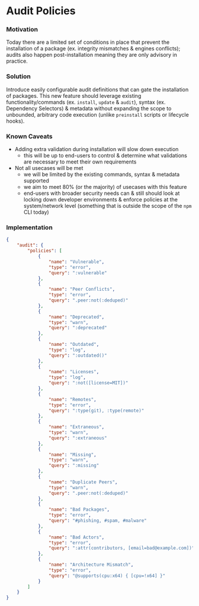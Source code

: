 # Audit Policies

### Motivation

Today there are a limited set of conditions in place that prevent the installation of a package (ex. integrity mismatches & engines conflicts); audits also happen post-installation meaning they are only advisory in practice.

### Solution

Introduce easily configurable audit definitions that can gate the installation of packages. This new feature should leverage existing functionality/commands (ex. `install`, `update` & `audit`), syntax (ex. Dependency Selectors) & metadata without expanding the scope to unbounded, arbitrary code execution (unlike `preinstall` scripts or lifecycle hooks).

### Known Caveats
- Adding extra validation during installation will slow down execution
  - this will be up to end-users to control & determine what validations are necessary to meet their own requirements
- Not all usecases will be met
  - we will be limited by the existing commands, syntax & metadata supported
  - we aim to meet 80% (or the majority) of usecases with this feature
  - end-users with broader security needs can & still should look at locking down developer environments & enforce policies at the system/network level (something that is outside the scope of the `npm` CLI today)

### Implementation

```json
{
    "audit": {
        "policies": [
            {
                "name": "Vulnerable",
                "type": "error",
                "query": ":vulnerable"
            },
            {
                "name": "Peer Conflicts",
                "type": "error",
                "query": ".peer:not(:deduped)"
            },
            {
                "name": "Deprecated",
                "type": "warn",
                "query": ":deprecated"
            },
            {
                "name": "Outdated",
                "type": "log",
                "query": ":outdated()"
            },
            {
                "name": "Licenses",
                "type": "log",
                "query": ":not([license=MIT])"
            },
            {
                "name": "Remotes",
                "type": "error",
                "query": ":type(git), :type(remote)"
            },
            {
                "name": "Extraneous",
                "type": "warn",
                "query": ":extraneous"
            },
            {
                "name": "Missing",
                "type": "warn",
                "query": ":missing"
            },
            {
                "name": "Duplicate Peers",
                "type": "warn",
                "query": ".peer:not(:deduped)"
            },
            {
                "name": "Bad Packages",
                "type": "error",
                "query": "#phishing, #spam, #malware"
            },
            {
                "name": "Bad Actors",
                "type": "error",
                "query": ":attr(contributors, [email=bad@example.com])"
            },
            {
                "name": "Architecture Mismatch",
                "type": "error",
                "query": "@supports(cpu:x64) { [cpu=!x64] }"
            }
        ]
    }
}
```

